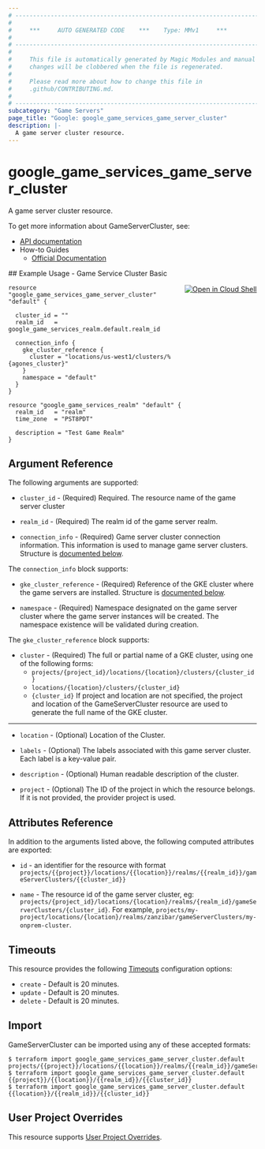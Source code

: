 ```yaml
---
# ----------------------------------------------------------------------------
#
#     ***     AUTO GENERATED CODE    ***    Type: MMv1     ***
#
# ----------------------------------------------------------------------------
#
#     This file is automatically generated by Magic Modules and manual
#     changes will be clobbered when the file is regenerated.
#
#     Please read more about how to change this file in
#     .github/CONTRIBUTING.md.
#
# ----------------------------------------------------------------------------
subcategory: "Game Servers"
page_title: "Google: google_game_services_game_server_cluster"
description: |-
  A game server cluster resource.
---
```


# google\_game\_services\_game\_server\_cluster

A game server cluster resource.


To get more information about GameServerCluster, see:

* [API documentation](https://cloud.google.com/game-servers/docs/reference/rest/v1beta/projects.locations.realms.gameServerClusters)
* How-to Guides
    * [Official Documentation](https://cloud.google.com/game-servers/docs)

<div class = "oics-button" style="float: right; margin: 0 0 -15px">
  <a href="https://console.cloud.google.com/cloudshell/open?cloudshell_git_repo=https%3A%2F%2Fgithub.com%2Fterraform-google-modules%2Fdocs-examples.git&cloudshell_working_dir=game_service_cluster_basic&cloudshell_image=gcr.io%2Fgraphite-cloud-shell-images%2Fterraform%3Alatest&open_in_editor=main.tf&cloudshell_print=.%2Fmotd&cloudshell_tutorial=.%2Ftutorial.md" target="_blank">
    <img alt="Open in Cloud Shell" src="//gstatic.com/cloudssh/images/open-btn.svg" style="max-height: 44px; margin: 32px auto; max-width: 100%;">
  </a>
</div>
## Example Usage - Game Service Cluster Basic


```hcl
resource "google_game_services_game_server_cluster" "default" {
    
  cluster_id = ""
  realm_id   = google_game_services_realm.default.realm_id

  connection_info {
    gke_cluster_reference {
      cluster = "locations/us-west1/clusters/%{agones_cluster}"
    }
    namespace = "default"
  }
}

resource "google_game_services_realm" "default" {
  realm_id   = "realm"
  time_zone  = "PST8PDT"

  description = "Test Game Realm"
}
```

## Argument Reference

The following arguments are supported:


* `cluster_id` -
  (Required)
  Required. The resource name of the game server cluster

* `realm_id` -
  (Required)
  The realm id of the game server realm.

* `connection_info` -
  (Required)
  Game server cluster connection information. This information is used to
  manage game server clusters.
  Structure is [documented below](#nested_connection_info).


<a name="nested_connection_info"></a>The `connection_info` block supports:

* `gke_cluster_reference` -
  (Required)
  Reference of the GKE cluster where the game servers are installed.
  Structure is [documented below](#nested_gke_cluster_reference).

* `namespace` -
  (Required)
  Namespace designated on the game server cluster where the game server
  instances will be created. The namespace existence will be validated
  during creation.


<a name="nested_gke_cluster_reference"></a>The `gke_cluster_reference` block supports:

* `cluster` -
  (Required)
  The full or partial name of a GKE cluster, using one of the following
  forms:
  * `projects/{project_id}/locations/{location}/clusters/{cluster_id}`
  * `locations/{location}/clusters/{cluster_id}`
  * `{cluster_id}`
  If project and location are not specified, the project and location of the
  GameServerCluster resource are used to generate the full name of the
  GKE cluster.

- - -


* `location` -
  (Optional)
  Location of the Cluster.

* `labels` -
  (Optional)
  The labels associated with this game server cluster. Each label is a
  key-value pair.

* `description` -
  (Optional)
  Human readable description of the cluster.

* `project` - (Optional) The ID of the project in which the resource belongs.
    If it is not provided, the provider project is used.


## Attributes Reference

In addition to the arguments listed above, the following computed attributes are exported:

* `id` - an identifier for the resource with format `projects/{{project}}/locations/{{location}}/realms/{{realm_id}}/gameServerClusters/{{cluster_id}}`

* `name` -
  The resource id of the game server cluster, eg:
  `projects/{project_id}/locations/{location}/realms/{realm_id}/gameServerClusters/{cluster_id}`.
  For example,
  `projects/my-project/locations/{location}/realms/zanzibar/gameServerClusters/my-onprem-cluster`.


## Timeouts

This resource provides the following
[Timeouts](/docs/configuration/resources.html#timeouts) configuration options:

- `create` - Default is 20 minutes.
- `update` - Default is 20 minutes.
- `delete` - Default is 20 minutes.

## Import


GameServerCluster can be imported using any of these accepted formats:

```
$ terraform import google_game_services_game_server_cluster.default projects/{{project}}/locations/{{location}}/realms/{{realm_id}}/gameServerClusters/{{cluster_id}}
$ terraform import google_game_services_game_server_cluster.default {{project}}/{{location}}/{{realm_id}}/{{cluster_id}}
$ terraform import google_game_services_game_server_cluster.default {{location}}/{{realm_id}}/{{cluster_id}}
```

## User Project Overrides

This resource supports [User Project Overrides](https://www.terraform.io/docs/providers/google/guides/provider_reference.html#user_project_override).
